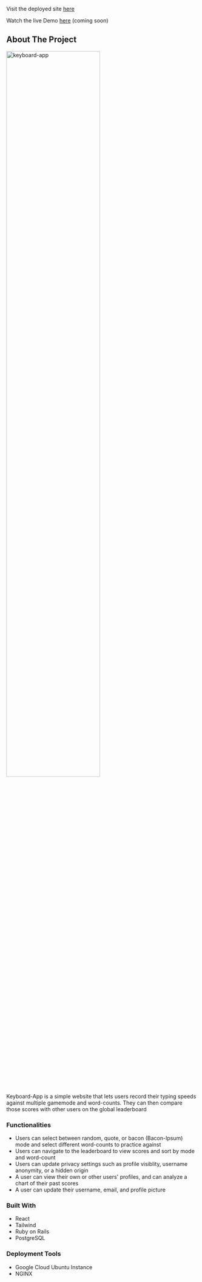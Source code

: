 Visit the deployed site [here](http://keyboard-typing.com/)

Watch the live Demo [here](https://www.google.com/) (coming soon)

## About The Project

<img width="70%" src="https://cdn.discordapp.com/attachments/1028812502835925052/1051195650227843082/Screen_Shot_2022-11-16_at_6.22.46_PM.png" alt="keyboard-app" />

Keyboard-App is a simple website that lets users record their typing speeds against multiple gamemode and word-counts. They can then compare those scores with other users on the global leaderboard

### Functionalities

- Users can select between random, quote, or bacon (Bacon-Ipsum) mode and select different word-counts to practice against
- Users can navigate to the leaderboard to view scores and sort by mode and word-count
- Users can update privacy settings such as profile visiblity, username anonymity, or a hidden origin
- A user can view their own or other users' profiles, and can analyze a chart of their past scores
- A user can update their username, email, and profile picture

### Built With

- React
- Tailwind
- Ruby on Rails
- PostgreSQL

### Deployment Tools

- Google Cloud Ubuntu Instance
- NGINX
